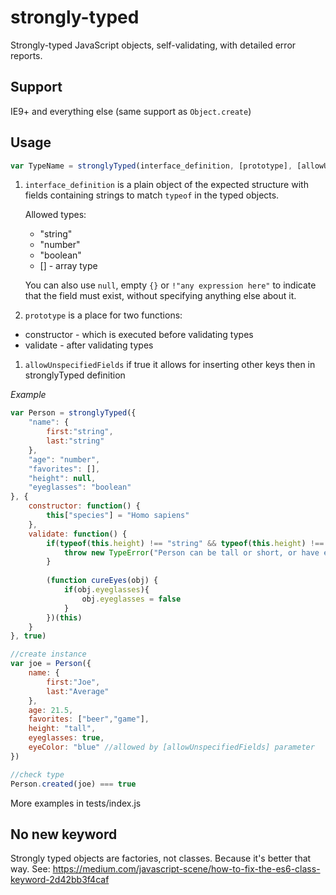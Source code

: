 strongly-typed
==============

Strongly-typed JavaScript objects, self-validating, with detailed error reports.

## Support

IE9+ and everything else (same support as `Object.create`)

## Usage

```javascript
var TypeName = stronglyTyped(interface_definition, [prototype], [allowUnspecifiedFields])

```

1. `interface_definition` is a plain object of the expected structure with fields containing strings to match `typeof` in the typed objects.

    Allowed types:
    * "string"
    * "number"
    * "boolean"
    * [] - array type
    
    You can also use `null`, empty `{}` or `!"any expression here"` to indicate that the field must exist, without specifying anything else about it.

1. `prototype` is a place for two functions:
* constructor - which is executed before validating types
* validate - after validating types

1. `allowUnspecifiedFields` if true it allows for inserting other keys then in stronglyTyped definition

_Example_

```javascript
var Person = stronglyTyped({
    "name": {
        first:"string",
        last:"string"
    },
    "age": "number",
    "favorites": [],
    "height": null,
    "eyeglasses": "boolean"
}, {
    constructor: function() {
        this["species"] = "Homo sapiens"
    },
    validate: function() {
        if(typeof(this.height) !== "string" && typeof(this.height) !== "number"){
            throw new TypeError("Person can be tall or short, or have exact value")
        }
        
        (function cureEyes(obj) {
            if(obj.eyeglasses){
                obj.eyeglasses = false
            }
        })(this)
    }
}, true)

//create instance
var joe = Person({
    name: {
        first:"Joe",
        last:"Average"
    },
    age: 21.5,
    favorites: ["beer","game"],
    height: "tall",
    eyeglasses: true,
    eyeColor: "blue" //allowed by [allowUnspecifiedFields] parameter
})

//check type
Person.created(joe) === true
```

More examples in tests/index.js

## No new keyword

Strongly typed objects are factories, not classes. Because it's better that way. See: https://medium.com/javascript-scene/how-to-fix-the-es6-class-keyword-2d42bb3f4caf

